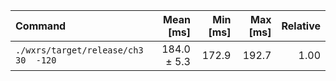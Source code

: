| Command | Mean [ms] | Min [ms] | Max [ms] | Relative |
|:---|---:|---:|---:|---:|
| `./wxrs/target/release/ch3 30  -120` | 184.0 ± 5.3 | 172.9 | 192.7 | 1.00 |
